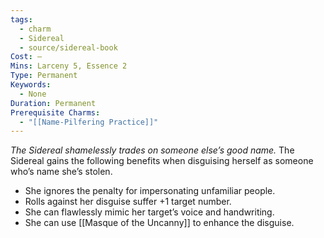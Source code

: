 ```yaml
---
tags:
  - charm
  - Sidereal
  - source/sidereal-book
Cost: —
Mins: Larceny 5, Essence 2
Type: Permanent
Keywords:
  - None
Duration: Permanent
Prerequisite Charms:
  - "[[Name-Pilfering Practice]]"
---
```

*The Sidereal shamelessly trades on someone else’s good name.*
The Sidereal gains the following benefits when disguising herself as someone who’s name she’s stolen. 
- She ignores the penalty for impersonating unfamiliar people. 
- Rolls against her disguise suffer +1 target number. 
- She can flawlessly mimic her target’s voice and handwriting. 
- She can use [[Masque of the Uncanny]] to enhance the disguise.